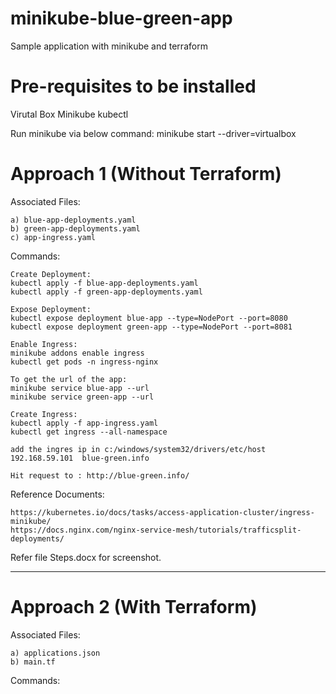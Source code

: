 # minikube-blue-green-app
Sample application with minikube and terraform

# Pre-requisites to be installed
Virutal Box
Minikube
kubectl

Run minikube via below command:
minikube start --driver=virtualbox

# Approach 1 (Without Terraform)

Associated Files: 
```
a) blue-app-deployments.yaml
b) green-app-deployments.yaml
c) app-ingress.yaml
```

Commands:
```
Create Deployment:
kubectl apply -f blue-app-deployments.yaml
kubectl apply -f green-app-deployments.yaml

Expose Deployment:
kubectl expose deployment blue-app --type=NodePort --port=8080
kubectl expose deployment green-app --type=NodePort --port=8081

Enable Ingress:
minikube addons enable ingress
kubectl get pods -n ingress-nginx

To get the url of the app:
minikube service blue-app --url
minikube service green-app --url

Create Ingress:
kubectl apply -f app-ingress.yaml
kubectl get ingress --all-namespace

add the ingres ip in c:/windows/system32/drivers/etc/host
192.168.59.101	blue-green.info

Hit request to : http://blue-green.info/
```
Reference Documents:
```
https://kubernetes.io/docs/tasks/access-application-cluster/ingress-minikube/
https://docs.nginx.com/nginx-service-mesh/tutorials/trafficsplit-deployments/
```

Refer file Steps.docx for screenshot.

-------------------------------------
# Approach 2 (With Terraform)

Associated Files:
```
a) applications.json
b) main.tf
```

Commands:
```
```

